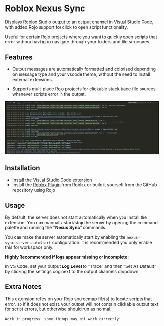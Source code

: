# Roblox Nexus Sync
Displays Roblox Studio output to an output channel in Visual Studio Code, with added Rojo support for click to open script functionality.
 
 Useful for certain Rojo projects where you want to quickly open scripts that error without having to navigate through your folders and file structures.

## Features
* Output messages are automatically formatted and colorised depending on message type and your vscode theme, without the need to install external extensions.

* Supports multi place Rojo projects for clickable stack trace file sources whenever scripts error in the output.

![VSCode output view](https://raw.githubusercontent.com/v-champion/nexus-sync/main/images/screenshots/1.png)

## Installation

* Install the Visual Studio Code [extension](https://marketplace.visualstudio.com/items?itemName=v-champion.nexus-sync)
* Install the [Roblox Plugin](https://create.roblox.com/store/asset/18890584157/Nexus-Sync) from Roblox or build it yourself from the GitHub repository using Rojo

## Usage

By default, the server does not start automatically when you install the extension. You can manually start/stop the server by opening the command palette and running the "**Nexus Sync**" commands.

You can make the server automatically start by enabling the `nexus-sync.server.autoStart` configuration. It is recommended you only enable this for workspace only.

**Highly Recommended if logs appear missing or incomplete:**

In VS Code, set your output **Log Level** to "Trace" and then "Set As Default" by clicking the settings cog next to the output channels dropdown.

## Extra Notes
This extension relies on your Rojo sourcemap file(s) to locate scripts that error, so if it does not exist, your output  will not contain clickable output text for script errors, but otherwise should run as normal.

 `Work in progress, some things may not work correctly!`